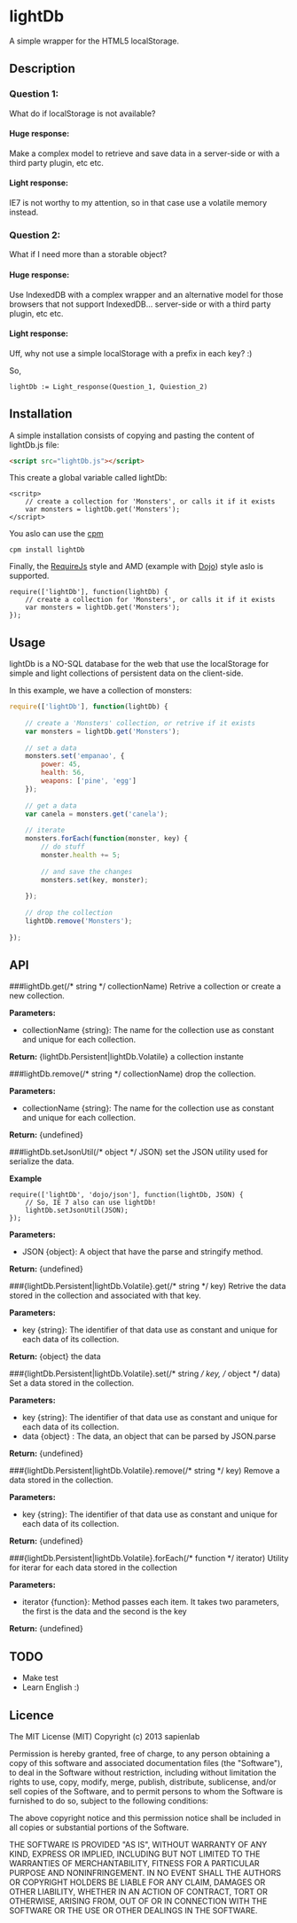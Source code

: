 # lightDb

A simple wrapper for the HTML5 localStorage.

## Description

### Question 1:
What do if localStorage is not available?

#### Huge response:
Make a complex model to retrieve and save data in a server-side or with a third party plugin, etc etc.

#### Light response:
IE7 is not worthy to my attention, so in that case use a volatile memory instead.

### Question 2:
What if I need more than a storable object?

#### Huge response:
Use IndexedDB with a complex wrapper and an alternative model for those browsers that not support IndexedDB... server-side or with a third party plugin, etc etc.

#### Light response:
Uff, why not use a simple localStorage with a prefix in each key? :)

So,

```
lightDb := Light_response(Question_1, Quiestion_2)
```

## Installation

A simple installation consists of copying and pasting the content of lightDb.js file:
```html
<script src="lightDb.js"></script>
```
This create a global variable called lightDb:

````
<scritp>
    // create a collection for 'Monsters', or calls it if it exists
	var monsters = lightDb.get('Monsters');
</script>
````

You aslo can use the [cpm](https://github.com/kriszyp/cpm)
```
cpm install lightDb
```

Finally, the [RequireJs](https://github.com/jrburke/requirejs) style and AMD (example with [Dojo](https://github.com/dojo/dojo)) style aslo is supported.

```
require(['lightDb'], function(lightDb) {
    // create a collection for 'Monsters', or calls it if it exists
	var monsters = lightDb.get('Monsters');	
});
```

## Usage 
lightDb is a NO-SQL database for the web that use the localStorage for simple and light collections 
of persistent data on the client-side.

In this example, we have a collection of monsters:

```javascript
require(['lightDb'], function(lightDb) {
	
	// create a 'Monsters' collection, or retrive if it exists
	var monsters = lightDb.get('Monsters');
	
	// set a data
	monsters.set('empanao', {
		power: 45,
		health: 56,
		weapons: ['pine', 'egg']
	});
	
	// get a data
	var canela = monsters.get('canela');
	
	// iterate
	monsters.forEach(function(monster, key) {
		// do stuff
		monster.health += 5;
		
		// and save the changes
		monsters.set(key, monster);
		
	});
	
	// drop the collection
	lightDb.remove('Monsters');
	
});
```

## API

###lightDb.get(/* string */ collectionName)
Retrive a collection or create a new collection.

**Parameters:**
* collectionName {string}: The name for the collection use as constant and unique for each collection.

**Return:** {lightDb.Persistent|lightDb.Volatile} a collection instante

###lightDb.remove(/* string */ collectionName)
drop the collection.

**Parameters:**
* collectionName {string}: The name for the collection use as constant and unique for each collection.

**Return:** {undefined}

###lightDb.setJsonUtil(/* object */ JSON)
set the JSON utility used for serialize the data.

**Example**
```
require(['lightDb', 'dojo/json'], function(lightDb, JSON) {
	// So, IE 7 also can use lightDb!
	lightDb.setJsonUtil(JSON);	
});
```

**Parameters:**
* JSON {object}: A object that have the parse and stringify method.

**Return:** {undefined}

###{lightDb.Persistent|lightDb.Volatile}.get(/* string */ key)
Retrive the data stored in the collection and associated with that key.

**Parameters:**
* key {string}: The identifier of that data use as constant and unique for each data of its collection.

**Return:** {object} the data

###{lightDb.Persistent|lightDb.Volatile}.set(/* string */ key, /* object */ data)
Set a data stored in the collection.

**Parameters:**
* key {string}: The identifier of that data use as constant and unique for each data of its collection.
* data {object} : The data, an object that can be parsed by JSON.parse

**Return:** {undefined}       

###{lightDb.Persistent|lightDb.Volatile}.remove(/* string */ key)
Remove a data stored in the collection.

**Parameters:**
* key {string}: The identifier of that data use as constant and unique for each data of its collection.

**Return:** {undefined}                           

###{lightDb.Persistent|lightDb.Volatile}.forEach(/* function */ iterator)
Utility for iterar for each data stored in the collection

**Parameters:**
* iterator {function}: Method passes each item. It takes two parameters, the first is the data and the second is the key

**Return:** {undefined}

## TODO

* Make test
* Learn English :)

## Licence

The MIT License (MIT)
Copyright (c) 2013 sapienlab

Permission is hereby granted, free of charge, to any person obtaining a copy of this software and associated documentation files (the "Software"), to deal in the Software without restriction, including without limitation the rights to use, copy, modify, merge, publish, distribute, sublicense, and/or sell copies of the Software, and to permit persons to whom the Software is furnished to do so, subject to the following conditions:

The above copyright notice and this permission notice shall be included in all copies or substantial portions of the Software.

THE SOFTWARE IS PROVIDED "AS IS", WITHOUT WARRANTY OF ANY KIND, EXPRESS OR IMPLIED, INCLUDING BUT NOT LIMITED TO THE WARRANTIES OF MERCHANTABILITY, FITNESS FOR A PARTICULAR PURPOSE AND NONINFRINGEMENT. IN NO EVENT SHALL THE AUTHORS OR COPYRIGHT HOLDERS BE LIABLE FOR ANY CLAIM, DAMAGES OR OTHER LIABILITY, WHETHER IN AN ACTION OF CONTRACT, TORT OR OTHERWISE, ARISING FROM, OUT OF OR IN CONNECTION WITH THE SOFTWARE OR THE USE OR OTHER DEALINGS IN THE SOFTWARE.
